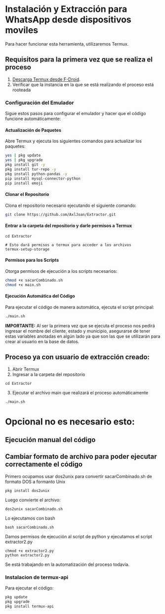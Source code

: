 # Instalación y Extracción para WhatsApp desde dispositivos moviles

Para hacer funcionar esta herramienta, utilizaremos Termux.

## Requisitos para la primera vez que se realiza el proceso

1. [Descarga Termux desde F-Droid](https://f-droid.org/es/packages/com.termux/).
2. Verificar que la instancia en la que se está realizando el proceso está rooteada

### Configuración del Emulador

Sigue estos pasos para configurar el emulador y hacer que el código funcione automáticamente:

#### Actualización de Paquetes

Abre Termux y ejecuta los siguientes comandos para actualizar los paquetes:

```sh
yes | pkg update
yes | pkg upgrade
pkg install git -y
pkg install tur-repo -y
pkg install python-pandas -y
pip install mysql-connector-python
pip install emoji
```
#### Clonar el Repositorio
Clona el repositorio necesario ejecutando el siguiente comando:

```sh
git clone https://github.com/AxlJoan/Extractor.git
```
#### Entrar a la carpeta del repositorio y darle permisos a Termux
```
cd Extractor

# Esto dará permisos a termux para acceder a los archivos
termux-setup-storage
```

#### Permisos para los Scripts
Otorga permisos de ejecución a los scripts necesarios:

```sh
chmod +x sacarCombinado.sh
chmod +x main.sh
```
#### Ejecución Automática del Código
Para ejecutar el código de manera automática, ejecuta el script principal:
```sh
./main.sh
```
**IMPORTANTE:** Al ser la primera vez que se ejecuta el proceso nos pedirá ingresar el nombre del cliente, estado y municipio, asegurarse de tener estas variables anotadas en algún lado ya que son las que se utilizarán para crear al usuario en la base de datos.
## Proceso ya con usuario de extracción creado:
1. Abrir Termux
2. Ingresar a la carpeta del repositorio
```
cd Extractor
```
3. Ejecutar el archivo main que realizará el proceso automáticamente
```sh
./main.sh
```

# Opcional no es necesario esto:
## Ejecución manual del código
## Cambiar formato de archivo para poder ejecutar correctamente el código
Primero ocupamos usar dos2unix para convertir sacarCombinado.sh de formato DOS a formanto Unix
```
pkg install dos2unix
```
Luego convierte el archivo:
```
dos2unix sacarCombinado.sh
```
Lo ejecutamos con bash
```
bash sacarCombinado.sh
```
Damos permisos de ejecución al script de python y ejecutamos el script extractor2.py
```
chmod +x extractor2.py
python extractor2.py
```

Se está trabajando en la automatización del proceso todavía.

### Instalacion de termux-api
Para ejecutar el código:
```sh
pkg update
pkg upgrade
pkg install termux-api
```


